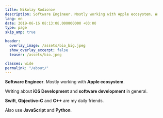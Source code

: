 ```yaml
---
title: Nikolay Rodionov
description: Software Engineer. Mostly working with Apple ecosystem. Writing about iOS Development and software development in general.
lang: en
date: 2019-06-16 08:13:08.000000000 +03:00
type: page
skip_amp: true

header:
  overlay_image: /assets/bio_big.jpeg
  show_overlay_excerpt: false
  teaser: /assets/bio.jpeg

classes: wide
permalink: "/about/"
---
```

**Software Engineer**. Mostly working with **Apple ecosystem**.

Writing about **iOS Development** and **software development** in general.

**Swift**, **Objective-C** and **C++** are my daily friends.

Also use **JavaScript** and **Python**.